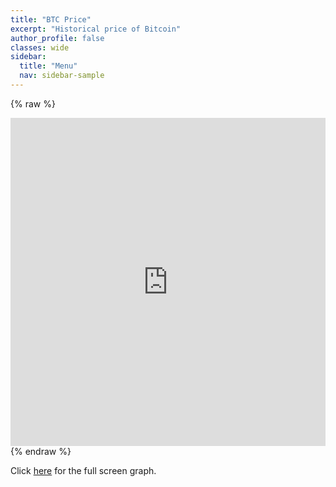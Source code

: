 ```yaml
---
title: "BTC Price"
excerpt: "Historical price of Bitcoin"
author_profile: false
classes: wide
sidebar:
  title: "Menu"
  nav: sidebar-sample
---
```


{% raw %}
<iframe id="igraph" scrolling="no" style="border:none;" seamless="seamless" src="https://carlosmassa.github.io/plots/BTCPrice.html" height="525" width="100%"></iframe>
{% endraw %}

Click [here](https://carlosmassa.github.io/plots/BTCPrice.html "Full Screen BTC Price") for the full screen graph.
